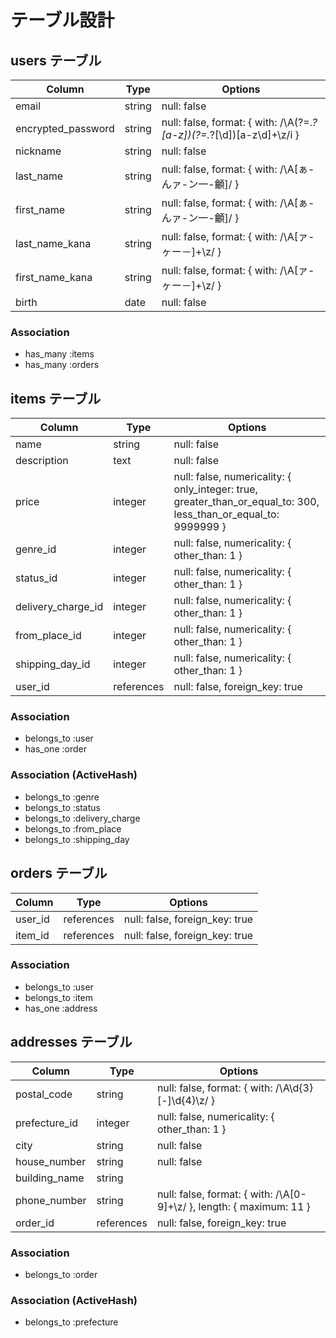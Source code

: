 # テーブル設計

## users テーブル

| Column             | Type   | Options                                                               |
| ------------------ | ------ | --------------------------------------------------------------------- |
| email              | string | null: false                                                           |
| encrypted_password | string | null: false, format: { with: /\A(?=.*?[a-z])(?=.*?[\d])[a-z\d]+\z/i } |
| nickname           | string | null: false                                                           |
| last_name          | string | null: false, format: { with: /\A[ぁ-んァ-ン一-龥]/ }                    |
| first_name         | string | null: false, format: { with: /\A[ぁ-んァ-ン一-龥]/ }                    |
| last_name_kana     | string | null: false, format: { with: /\A[ァ-ヶー－]+\z/ }                      |
| first_name_kana    | string | null: false, format: { with: /\A[ァ-ヶー－]+\z/ }                      |
| birth              | date   | null: false                                                           |


### Association

- has_many :items
- has_many :orders

## items テーブル

| Column             | Type       | Options                                      |
| ------------------ | ---------- | -------------------------------------------- |
| name               | string     | null: false                                  |
| description        | text       | null: false                                  |
| price              | integer    | null: false, numericality: { only_integer: true, greater_than_or_equal_to: 300, less_than_or_equal_to: 9999999 } |
| genre_id           | integer    | null: false, numericality: { other_than: 1 } |
| status_id          | integer    | null: false, numericality: { other_than: 1 } |
| delivery_charge_id | integer    | null: false, numericality: { other_than: 1 } |
| from_place_id      | integer    | null: false, numericality: { other_than: 1 } |
| shipping_day_id    | integer    | null: false, numericality: { other_than: 1 } |
| user_id            | references | null: false, foreign_key: true               |

### Association

- belongs_to :user
- has_one :order

### Association (ActiveHash)

- belongs_to :genre
- belongs_to :status
- belongs_to :delivery_charge
- belongs_to :from_place
- belongs_to :shipping_day

## orders テーブル

| Column    | Type       | Options                        |
| --------- | ---------- | ------------------------------ |
| user_id   | references | null: false, foreign_key: true |
| item_id   | references | null: false, foreign_key: true |

### Association

- belongs_to :user
- belongs_to :item
- has_one :address

## addresses テーブル

| Column        | Type       | Options                                                                              |
| ------------- | ---------- | ------------------------------------------------------------------------------------ |
| postal_code   | string     | null: false, format: { with: /\A\d{3}[-]\d{4}\z/ }                                   |
| prefecture_id | integer    | null: false, numericality: { other_than: 1 }                                         |
| city          | string     | null: false                                                                          |
| house_number  | string     | null: false                                                                          |
| building_name | string     |                                                                                      |
| phone_number  | string     | null: false, format: { with: /\A[0-9]+\z/ }, length: { maximum: 11 }                 |
| order_id      | references | null: false, foreign_key: true                                                       |

### Association

- belongs_to :order

### Association (ActiveHash)

- belongs_to :prefecture